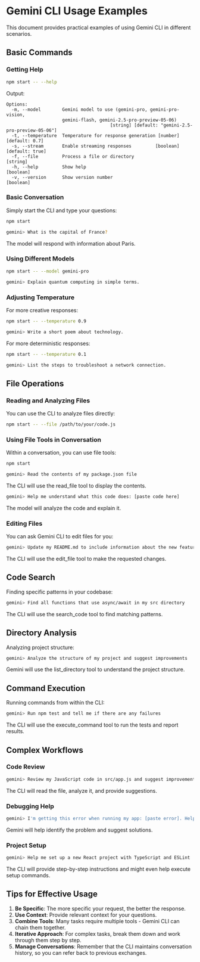 # Gemini CLI Usage Examples

This document provides practical examples of using Gemini CLI in different scenarios.

## Basic Commands

### Getting Help

```bash
npm start -- --help
```

Output:
```
Options:
  -m, --model        Gemini model to use (gemini-pro, gemini-pro-vision,
                     gemini-flash, gemini-2.5-pro-preview-05-06)
                                       [string] [default: "gemini-2.5-pro-preview-05-06"]
  -t, --temperature  Temperature for response generation [number] [default: 0.7]
  -s, --stream       Enable streaming responses         [boolean] [default: true]
  -f, --file         Process a file or directory                         [string]
  -h, --help         Show help                                         [boolean]
  -v, --version      Show version number                               [boolean]
```

### Basic Conversation

Simply start the CLI and type your questions:

```bash
npm start

gemini> What is the capital of France?
```

The model will respond with information about Paris.

### Using Different Models

```bash
npm start -- --model gemini-pro

gemini> Explain quantum computing in simple terms.
```

### Adjusting Temperature

For more creative responses:

```bash
npm start -- --temperature 0.9

gemini> Write a short poem about technology.
```

For more deterministic responses:

```bash
npm start -- --temperature 0.1

gemini> List the steps to troubleshoot a network connection.
```

## File Operations

### Reading and Analyzing Files

You can use the CLI to analyze files directly:

```bash
npm start -- --file /path/to/your/code.js
```

### Using File Tools in Conversation

Within a conversation, you can use file tools:

```bash
npm start

gemini> Read the contents of my package.json file
```

The CLI will use the read_file tool to display the contents.

```bash
gemini> Help me understand what this code does: [paste code here]
```

The model will analyze the code and explain it.

### Editing Files

You can ask Gemini CLI to edit files for you:

```bash
gemini> Update my README.md to include information about the new feature
```

The CLI will use the edit_file tool to make the requested changes.

## Code Search

Finding specific patterns in your codebase:

```bash
gemini> Find all functions that use async/await in my src directory
```

The CLI will use the search_code tool to find matching patterns.

## Directory Analysis

Analyzing project structure:

```bash
gemini> Analyze the structure of my project and suggest improvements
```

Gemini will use the list_directory tool to understand the project structure.

## Command Execution

Running commands from within the CLI:

```bash
gemini> Run npm test and tell me if there are any failures
```

The CLI will use the execute_command tool to run the tests and report results.

## Complex Workflows

### Code Review

```bash
gemini> Review my JavaScript code in src/app.js and suggest improvements
```

The CLI will read the file, analyze it, and provide suggestions.

### Debugging Help

```bash
gemini> I'm getting this error when running my app: [paste error]. Help me debug it.
```

Gemini will help identify the problem and suggest solutions.

### Project Setup

```bash
gemini> Help me set up a new React project with TypeScript and ESLint
```

The CLI will provide step-by-step instructions and might even help execute setup commands.

## Tips for Effective Usage

1. **Be Specific**: The more specific your request, the better the response.
2. **Use Context**: Provide relevant context for your questions.
3. **Combine Tools**: Many tasks require multiple tools - Gemini CLI can chain them together.
4. **Iterative Approach**: For complex tasks, break them down and work through them step by step.
5. **Manage Conversations**: Remember that the CLI maintains conversation history, so you can refer back to previous exchanges.